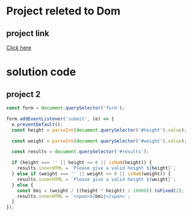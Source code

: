 # Project releted to Dom

## project link

[Click here](https://stackblitz.com/edit/dom-project-chaiaurcode?file=index.html)

# solution code

## project 2

```javascript
const form = document.querySelector('form');

form.addEventListener('submit', (e) => {
  e.preventDefault();
  const height = parseInt(document.querySelector('#height').value);

  const weight = parseInt(document.querySelector('#weight').value);

  const results = document.querySelector('#results');

  if (height === '' || height <= 0 || isNaN(height)) {
    results.innerHTML = `Please give a valid height ${height}`;
  } else if (weight === '' || weight <= 0 || isNaN(weight)) {
    results.innerHTML = `Please give a valid height ${weight}`;
  } else {
    const bmi = (weight / ((height * height) / 10000)).toFixed(2);
    results.innerHTML = `<span>${bmi}</span>`;
  }
});

```
